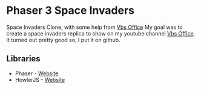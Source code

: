 # Phaser 3 Space Invaders
Space Invaders Clone, with some help from [Vbs Office](https://www.youtube.com/channel/UC4pI_JCFjMjFulytCZE0DCQ)
My goal was to create a space invaders replica to show on my youtube channel [Vbs Office](https://www.youtube.com/channel/UC4pI_JCFjMjFulytCZE0DCQ). It turned out pretty good so, I put it on github.

## Libraries
* Phaser - [Website](http://phaser.io)
* HowlerJS - [Website](https://howlerjs.com/)